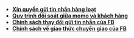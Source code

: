 - [**Xin quyền gửi tin nhắn hàng loạt**](notice/addpermission.md)
- [**Quy trình đối soát giữa momo và khách hàng**](notice/doichieumomo.md)
- [**Chính sách thay đổi gửi tin nhắn của FB**](notice/4tagoffacebook.md)
- [**Chính sách về giao thức chuyển giao của FB**](notice/protocolFB.md)

 
 


 


 

